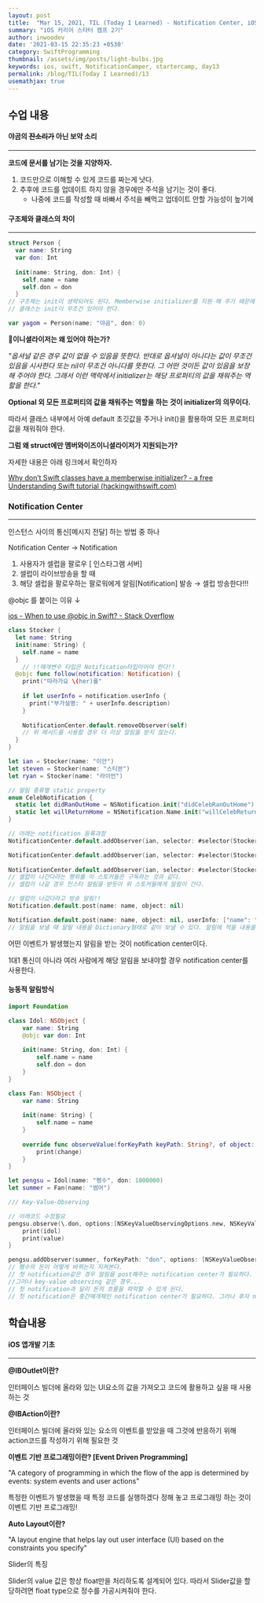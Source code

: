```yaml
---
layout: post
title:  "Mar 15, 2021, TIL (Today I Learned) - Notification Center, iOS"
summary: "iOS 커리어 스타터 캠프 2기"
author: inwoodev
date: '2021-03-15 22:35:23 +0530'
category: SwiftProgramming
thumbnail: /assets/img/posts/light-bulbs.jpg
keywords: ios, swift, NotificationCamper, startercamp, day13
permalink: /blog/TIL(Today I Learned)/13
usemathjax: true
---
```


## 수업 내용

#### 야곰의 ~~잔소리가~~ 아닌 보약 소리 

---

**코드에 문서를 남기는 것을 지양하자.**

1. 코드만으로 이해할 수 있게 코드를 짜는게 낫다.
2. 추후에 코드를 업데이트 하지 않을 경우에만 주석을 남기는 것이 좋다.
   - 나중에 코드를 작성할 때 바빠서 주석을 빼먹고 업데이트 안할 가능성이 높기에



#### 구조체와 클래스의 차이

---

```swift
struct Person {
  var name: String
  var don: Int
  
  init(name: String, don: Int) {
    self.name = name
    self.don = don
  } 
// 구조체는 init이 생략되어도 된다. Memberwise initializer를 지원 해 주기 때문에!
// 클래스는 init이 무조건 있어야 한다.

var yagom = Person(name: "야곰", don: 0)
```

🙋**이니셜라이저는 왜 있어야 하는가?**

*"옵셔널 같은 경우 값이 없을 수 있음을 뜻한다. 반대로 옵셔널이 아니다는 값이 무조건 있음을 시사한다 또는 nil이 무조건 아니다를 뜻한다. 그 어떤 것이든 값이 있음을 보장 해 주어야 한다. 그래서 이런 맥락에서 initializer는 해당 프로퍼티의 값을 채워주는 역할을 한다."*

**Optional 외 모든 프로퍼티의 값을 채워주는 역할을 하는 것이 initializer의 의무이다.**

따라서 클래스 내부에서 아예 default 초깃값을 주거나 init()을 활용하여 모든 프로퍼티 값을 채워줘야 한다.



**그럼 왜 struct에만 멤버와이즈이니셜라이저가 지원되는가?**

자세한 내용은 아래 링크에서 확인하자

[Why don’t Swift classes have a memberwise initializer? - a free Understanding Swift tutorial (hackingwithswift.com)](https://www.hackingwithswift.com/quick-start/understanding-swift/why-dont-swift-classes-have-a-memberwise-initializer)



### Notification Center

---

인스턴스 사이의 통신[메시지 전달] 하는 방법 중 하나

Notification Center → Notification 

1. 사용자가 셀럽을 팔로우 [ 인스타그램 서버]
2. 셀럽이 라이브방송을 할 때
3. 해당 셀럽을 팔로우하는 팔로워에게 알림[Notification] 발송 → 셀럽 방송한다!!!



@objc 를 붙이는 이유 ↓

[ios - When to use @objc in Swift? - Stack Overflow](https://stackoverflow.com/questions/30795117/when-to-use-objc-in-swift)

```swift
class Stocker {
  let name: String
  init(name: String) {
    self.name = name
  }
	// !!매개변수 타입은 Notification타입이어야 한다!!
  @objc func follow(notification: Notification) {
    print("따라가요 \(her)를"
    
    if let userInfo = notification.userInfo {
      print("부가설명: " + userInfo.description)
    }
    
    NotificationCenter.default.removeObserver(self)
    // 위 메서드를 사용할 경우 더 이상 알림을 받지 않는다.
  }
}

let ian = Stocker(name: "이안")
let steven = Stocker(name: "스티븐")
let ryan = Stocker(name: "라이언")

// 알림 종류별 static property
enum CelebNotification {
  static let didRanOutHome = NSNotification.init("didCelebRanOutHome")
  static let willReturnHome = NSNotification.Name.init("willCelebReturnHome")
}

// 아래는 notification 등록과정
NotificationCenter.default.addObserver(ian, selector: #selector(Stocker.follow(notification:)), name: CelebNotification.didRanOutHome, object: nil)

NotificationCenter.default.addObserver(ian, selector: #selector(Stocker.follow(notification:)), name: CelebNotification.didRanOutHome. object: nil)
  
NotificationCenter.default.addObserver(ian, selector: #selector(Stocker.follow(notification:)), name: CelebNotification.didRanOutHome. object: nil)
// 셀럽이 나간다라는 행위를 이 스토커들은 구독하는 것과 같다.
// 셀럽이 나갈 경우 인스타 알림을 받듯이 위 스토커들에게 알람이 간다.

// 셀럽이 나갔다라고 방송 알림!!
Notification.default.post(name: name, object: nil)

Notification.default.post(name: name, object: nil, userInfo: ["name": "celeb", "address": "seoul", "time": "2021-03-03"] )
// 알림을 보낼 때 알릴 내용을 Dictionary형태로 같이 보낼 수 있다. 알림에 적을 내용을 디테일하게 적을 수 있다. 이 경우 두 번째 알림에만 해당 부가정보가 더해진다.
```

어떤 이벤트가 발생했는지 알림을 받는 것이 notification center이다.

1대1 통신이 아니라 여러 사람에게 해당 알림을 보내야할 경우 notification center를 사용한다.



#### 능동적 알림방식

```swift
import Foundation

class Idol: NSObject {
    var name: String
    @objc var don: Int
    
    init(name: String, don: Int) {
        self.name = name
        self.don = don
    }
}

class Fan: NSObject {
    var name: String
    
    init(name: String) {
        self.name = name
    }
    
    override func observeValue(forKeyPath keyPath: String?, of object: Any?, change: [NSKeyValueChangeKey : Any]?, context: UnsafeMutableRawPointer?) {
        print(change)
    }
}

let pengsu = Idol(name: "펭수", don: 1000000)
let summer = Fan(name: "썸머")

/// Key-Value-Observing

// 아래코드 수정필요
pengsu.observe(\.don, options:[NSKeyValueObservingOptions.new, NSKeyValueObservingOptions.old, NSKeyValueObservingOptions.initial]) { (idol, value) in
    print(idol)
    print(value)
}

pengsu.addObserver(summer, forKeyPath: "don", options: [NSKeyValueObservingOptions.new], context: nil)
// 펭수의 돈이 어떻게 바뀌는지 지켜본다.
// 첫 notification같은 경우 알림을 post해주는 notification center가 필요하다.
//그러나 key-value observing 같은 경우...
// 첫 notification과 달리 돈의 흐름을 파악할 수 있게 된다.
// 첫 notification은 중간매개체인 notification center가 필요하다. 그러나 후자 notification은 그런 중간 매개체가 필요없이 추적할 수 있다.
```



## 학습내용

#### iOS 앱개발 기초

---

**@IBOutlet이란?**

인터페이스 빌더에 올라와 있는 UI요소의 값을 가져오고 코드에 활용하고 싶을 때 사용하는 것

**@IBAction이란?**

인터페이스 빌더에 올라와 있는 요소의 이벤트를 받았을 때 그것에 반응하기 위해 action코드를 작성하기 위해 필요한 것



**이벤트 기반 프로그래밍이란? [Event Driven Programming]**

"A category of programming in which the flow of the app is determined by events: system events and user actions"

특정한 이벤트가 발생했을 때 특정 코드를 실행하겠다 정해 놓고 프로그래밍 하는 것이 이벤트 기반 프로그래밍!



**Auto Layout이란?**

"A layout engine that helps lay out user interface (UI) based on the constraints you specify"



Slider의 특징

Slider의 value 값은 항상 float만을 처리하도록 설계되어 있다. 따라서 Slider값을 할당하려면 float type으로 정수를 가공시켜줘야 한다.

